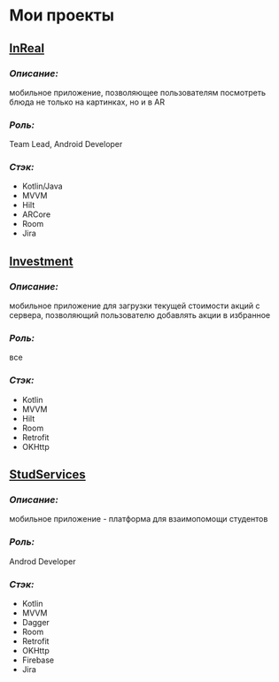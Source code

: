 # Мои проекты

## [**InReal**](https://github.com/inRealAR/inReal)
### _Описание:_ 
мобильное приложение, позволяющее пользователям посмотреть блюда не только на картинках, но и в AR
### _Роль:_
Team Lead, Android Developer
### _Стэк:_ 
* Kotlin/Java
* MVVM
* Hilt
* ARCore
* Room
* Jira

## [**Investment**](https://github.com/kish-dev/investment-app-kotlin)
### _Описание:_ 
мобильное приложение для загрузки текущей стоимости акций с сервера, позволяющий пользователю добавлять акции в избранное
### _Роль:_ 
все
### _Стэк:_ 
* Kotlin
* MVVM
* Hilt
* Room
* Retrofit
* OKHttp

## [**StudServices**](https://github.com/StudServices/StudServices-Android)
### _Описание:_
мобильное приложение - платформа для взаимопомощи студентов
### _Роль:_
Androd Developer
### _Стэк:_ 
* Kotlin
* MVVM
* Dagger
* Room
* Retrofit
* OKHttp
* Firebase
* Jira

